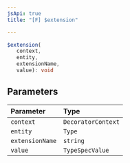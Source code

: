 ```yaml
---
jsApi: true
title: "[F] $extension"

---
```

```ts
$extension(
   context, 
   entity, 
   extensionName, 
   value): void
```

## Parameters

| Parameter | Type |
| :------ | :------ |
| `context` | `DecoratorContext` |
| `entity` | `Type` |
| `extensionName` | `string` |
| `value` | `TypeSpecValue` |

